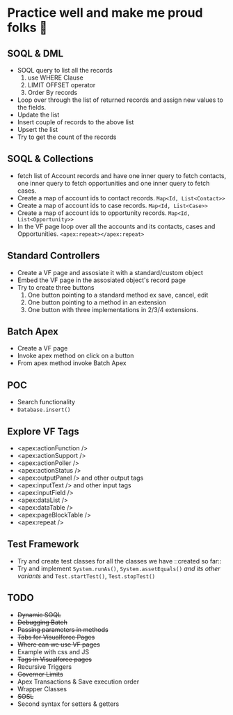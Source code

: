 # Practice well and make me proud folks 🍕



## SOQL & DML
 - SOQL query to list all the records
    1. use WHERE Clause 
    2. LIMIT OFFSET operator
    3. Order By records
 - Loop over through the list of returned records and assign new values to the fields. 
 - Update the list
 - Insert couple of records to the above list
 - Upsert the list
 - Try to get the count of the records


## SOQL & Collections

 - fetch list of Account records and have one inner query to fetch contacts, one inner query to fetch opportunities and one inner query to fetch cases. 
 - Create a map of account ids to contact records. `Map<Id, List<Contact>>`
 - Create a map of account ids to case records. `Map<Id, List<Case>>`
 - Create a map of account ids to opportunity records. `Map<Id, List<Opportunity>>`
 - In the VF page loop over all the accounts and its contacts, cases and Opportunities. `<apex:repeat></apex:repeat>`
 
 ## Standard Controllers
 
 - Create a VF page and assosiate it with a standard/custom object
 - Embed the VF page in the assosiated object's record page
 - Try to create three buttons 
   1. One button pointing to a standard method ex save, cancel, edit
   2. One button pointing to a method in an extension 
   3. One button with three implementations in 2/3/4 extensions. 

## Batch Apex

- Create a VF page 
- Invoke apex method on click on a button 
- From apex method invoke Batch Apex

## POC

- Search functionality 
- `Database.insert()`

## Explore VF Tags
- <apex:actionFunction />
- <apex:actionSupport />
- <apex:actionPoller />
- <apex:actionStatus />
- <apex:outputPanel /> and other output tags
- <apex:inputText /> and other input tags
- <apex:inputField />
- <apex:dataList />
- <apex:dataTable />
- <apex:pageBlockTable />
- <apex:repeat />

## Test Framework

- Try and create test classes for all the classes we have ::created so far::
- Try and implement `System.runAs()`, `System.assetEquals()` _and its other variants_ and `Test.startTest()`, `Test.stopTest()`

## TODO

- ~~Dynamic SOQL~~
- ~~Debugging Batch~~
- ~~Passing parameters in methods~~
- ~~Tabs for Visualforce Pages~~
- ~~Where can we use VF pages~~ 
- Example with css and JS
- ~~Tags in Visualforce pages~~
- Recursive Triggers
- ~~Governer Limits~~
- Apex Transactions & Save execution order
- Wrapper Classes
- ~~SOSL~~
- Second syntax for setters & getters


